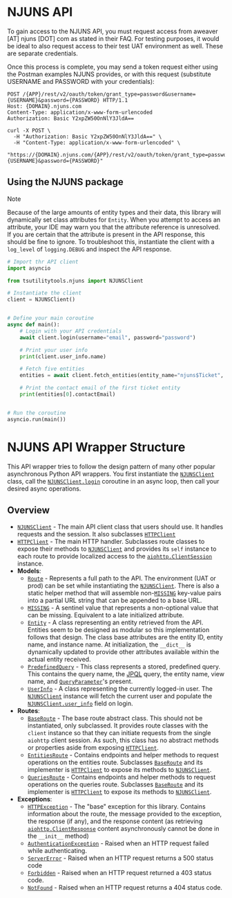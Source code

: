 # NJUNS API
To gain access to the NJUNS API, you must request access from aweaver [AT] njuns [DOT] com as stated in their FAQ. 
For testing purposes, it would be ideal to also request access to their test UAT environment as well. These are separate credentials.

Once this process is complete, you may send a token request either using the Postman examples NJUNS provides, or with this request 
(substitute USERNAME and PASSWORD with your credentials):
```http request
POST /{APP}/rest/v2/oauth/token/grant_type=password&username={USERNAME}&password={PASSWORD} HTTP/1.1
Host: {DOMAIN}.njuns.com
Content-Type: application/x-www-form-urlencoded
Authorization: Basic Y2xpZW50OnNlY3JldA==

```
```shell
curl -X POST \
  -H "Authorization: Basic Y2xpZW50OnNlY3JldA==" \
  -H "Content-Type: application/x-www-form-urlencoded" \
  "https://{DOMAIN}.njuns.com/{APP}/rest/v2/oauth/token/grant_type=password&username={USERNAME}&password={PASSWORD}"
```

## Using the NJUNS package

> [!NOTE]
> Because of the large amounts of entity types and their data,
> this library will dynamically set class attributes for `Entity`.
> When you attempt to access an attribute, your IDE may warn you
> that the attribute reference is unresolved. If you are certain
> that the attribute is present in the API response, this should be 
> fine to ignore. To troubleshoot this, instantiate the client
> with a `log_level` of `logging.DEBUG` and inspect the API
> response.

```py
# Import thr API client
import asyncio

from tsutilitytools.njuns import NJUNSClient

# Instantiate the client
client = NJUNSClient()


# Define your main coroutine
async def main():
    # Login with your API credentials
    await client.login(username="email", password="password")

    # Print your user info
    print(client.user_info.name)

    # Fetch five entities
    entities = await client.fetch_entities(entity_name="njuns$Ticket", limit=5)

    # Print the contact email of the first ticket entity
    print(entities[0].contactEmail)


# Run the coroutine
asyncio.run(main())
```

# NJUNS API Wrapper Structure

This API wrapper tries to follow the design pattern of many other popular asynchronous Python API wrappers.
You first instantiate the [`NJUNSClient`](./client.py) class, call the [`NJUNSClient.login`](./client.py)
coroutine in an async loop, then call your desired async operations.

## Overview

- [`NJUNSClient`](client.py) - The main API client class that users should use. It handles requests and the session. It also
  subclasses [`HTTPClient`](http.py)
- [`HTTPClient`](http.py) - The main HTTP handler. Subclasses route classes to expose their methods to [`NJUNSClient`](./client.py) and provides its `self`
  instance to each route to provide localized access to
  the [`aiohttp.ClientSession`](https://docs.aiohttp.org/en/stable/client_reference.html#aiohttp.ClientSession) instance.
- **Models**:
    - [`Route`](route.py) - Represents a full path to the API. The environment (UAT or prod) can be set while instantiating the [`NJUNSClient`](client.py).
      There is also a static helper method that will assemble non-[`MISSING`](utils.py) key-value pairs into a partial URL string that can be appended to a base
      URL.
    - [`MISSING`](utils.py) - A sentinel value that represents a non-optional value that can be missing. Equivalent to a late initialized attribute.
    - [`Entity`](models/entity.py) - A class representing an entity retrieved from the API. Entities seem to be designed as modular so this implementation
      follows that design. The class base attributes are the entity ID, entity name, and instance name. At initialization, the `__dict__` is dynamically updated
      to provide other attributes available within the actual entity received.
    - [`PredefinedQuery`](models/predefined_query.py) - This class represents a stored, predefined query. This contains the query name,
      the [JPQL](https://docs.oracle.com/cd/E11035_01/kodo41/full/html/ejb3_langref.html) query, the entity name, view name,
      and [`QueryParameter`](models/predefined_query.py)'s present.
    - [`UserInfo`](models/user.py) - A class representing the currently logged-in user. The [`NJUNSClient`](client.py) instance will fetch the current user and
      populate the [`NJUNSClient.user_info`](client.py) field on login.
- **Routes**:
    - [`BaseRoute`](routes/_base.py) - The base route abstract class. This should not be instantiated, only subclassed. It provides route classes with
      the `client` instance so that they can initiate requests from the single `aiohttp` client session. As such, this class has no abstract methods or
      properties aside from exposing [`HTTPClient`](http.py).
    - [`EntitiesRoute`](routes/entities.py) - Contains endpoints and helper methods to request operations on the entities route.
      Subclasses [`BaseRoute`](routes/_base.py) and its implementer is [`HTTPClient`](http.py) to expose its methods to [`NJUNSClient`](client.py).
    - [`QueriesRoute`](routes/queries.py) - Contains endpoints and helper methods to request operations on the queries route.
      Subclasses [`BaseRoute`](routes/_base.py) and its implementer is [`HTTPClient`](http.py) to expose its methods to [`NJUNSClient`](client.py).
- **Exceptions**:
    - [`HTTPException`](exceptions.py) - The "base" exception for this library. Contains information about the route, the message provided to the exception, the
      response (if any), and the response content (as
      retrieving [`aiohttp.ClientResponse`](https://docs.aiohttp.org/en/stable/client_reference.html#aiohttp.ClientResponse) content asynchronously cannot be
      done in the `__init__` method)
    - [`AuthenticationException`](exceptions.py) - Raised when an HTTP request failed while authenticating.
    - [`ServerError`](exceptions.py) - Raised when an HTTP request returns a 500 status code
    - [`Forbidden`](exceptions.py) - Raised when an HTTP request returned a 403 status code.
    - [`NotFound`](exceptions.py) - Raised when an HTTP request returns a 404 status code.
